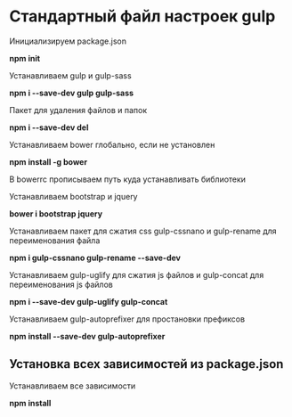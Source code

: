 # Стандартный файл настроек gulp
<p>Инициализируем package.json</p>
<p><b>npm init</b></p>
<p>Устанавливаем gulp и gulp-sass</p>
<p><b>npm i --save-dev gulp gulp-sass</b></p>
<p>Пакет для удаления файлов и папок</p>
<p><b>npm i --save-dev del</b></p>
<p>Устанавливаем bower глобально, если не установлен</p>
<p><b>npm install -g bower</b></p>
<p>В bowerrc прописываем путь куда устанавливать библиотеки</p>
<p>Устанавливаем bootstrap и jquery</p>
<p><b>bower i bootstrap jquery</b></p>
<p>Устанавливаем пакет для сжатия css gulp-cssnano и gulp-rename для переименования файла</p>
<p><b>npm i gulp-cssnano gulp-rename --save-dev</b></p>
<p>Устанавливаем gulp-uglify для сжатия js файлов и gulp-concat для переименования js файлов</p>
<p><b>npm i --save-dev gulp-uglify gulp-concat</b></p>
<p>Устанавливаем gulp-autoprefixer для простановки префиксов</p>
<p><b>npm install --save-dev gulp-autoprefixer</b></p>

<h2>Установка всех зависимостей из package.json</h2>
<p>Устанавливаем все зависимости</p>
<p><b>npm install</b></p>
